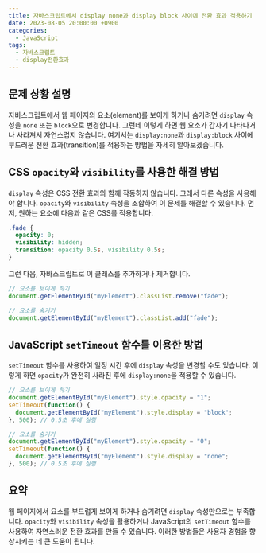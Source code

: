 ```yaml
---
title: 자바스크립트에서 display none과 display block 사이에 전환 효과 적용하기
date: 2023-08-05 20:00:00 +0900
categories:
  - JavaScript
tags:
  - 자바스크립트
  - display전환효과
---
```


## 문제 상황 설명

자바스크립트에서 웹 페이지의 요소(element)를 보이게 하거나 숨기려면 `display` 속성을 `none` 또는 `block`으로 변경합니다. 그런데 이렇게 하면 웹 요소가 갑자기 나타나거나 사라져서 자연스럽지 않습니다. 여기서는 `display:none`과 `display:block` 사이에 부드러운 전환 효과(transition)를 적용하는 방법을 자세히 알아보겠습니다.

## CSS `opacity`와 `visibility`를 사용한 해결 방법

`display` 속성은 CSS 전환 효과와 함께 작동하지 않습니다. 그래서 다른 속성을 사용해야 합니다. `opacity`와 `visibility` 속성을 조합하여 이 문제를 해결할 수 있습니다. 먼저, 원하는 요소에 다음과 같은 CSS를 적용합니다.

```css
.fade {
  opacity: 0;
  visibility: hidden;
  transition: opacity 0.5s, visibility 0.5s;
}
```

그런 다음, 자바스크립트로 이 클래스를 추가하거나 제거합니다.

```javascript
// 요소를 보이게 하기
document.getElementById("myElement").classList.remove("fade");

// 요소를 숨기기
document.getElementById("myElement").classList.add("fade");
```

## JavaScript `setTimeout` 함수를 이용한 방법

`setTimeout` 함수를 사용하여 일정 시간 후에 `display` 속성을 변경할 수도 있습니다. 이렇게 하면 `opacity`가 완전히 사라진 후에 `display:none`을 적용할 수 있습니다.

```javascript
// 요소를 보이게 하기
document.getElementById("myElement").style.opacity = "1";
setTimeout(function() {
  document.getElementById("myElement").style.display = "block";
}, 500); // 0.5초 후에 실행

// 요소를 숨기기
document.getElementById("myElement").style.opacity = "0";
setTimeout(function() {
  document.getElementById("myElement").style.display = "none";
}, 500); // 0.5초 후에 실행
```

## 요약

웹 페이지에서 요소를 부드럽게 보이게 하거나 숨기려면 `display` 속성만으로는 부족합니다. `opacity`와 `visibility` 속성을 활용하거나 JavaScript의 `setTimeout` 함수를 사용하여 자연스러운 전환 효과를 만들 수 있습니다. 이러한 방법들은 사용자 경험을 향상시키는 데 큰 도움이 됩니다.